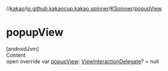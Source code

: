 //[kakao](../../../index.md)/[io.github.kakaocup.kakao.spinner](../index.md)/[KSpinner](index.md)/[popupView](popup-view.md)



# popupView  
[androidJvm]  
Content  
open override var [popupView](popup-view.md): [ViewInteractionDelegate](../../io.github.kakaocup.kakao.delegate/-view-interaction-delegate/index.md)? = null  



